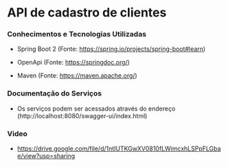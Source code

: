 # API de cadastro de clientes

### Conhecimentos e Tecnologias Utilizadas

* Spring Boot 2 (Fonte: https://spring.io/projects/spring-boot#learn)

* OpenApi (Fonte: https://springdoc.org/)

* Maven (Fonte: https://maven.apache.org/)

### Documentação do Serviços

* Os serviços podem ser acessados através do endereço (http://localhost:8080/swagger-ui/index.html)

### Video

* https://drive.google.com/file/d/1ntIUTKGwXV0810fLWimcxhLSPpFLGbae/view?usp=sharing


